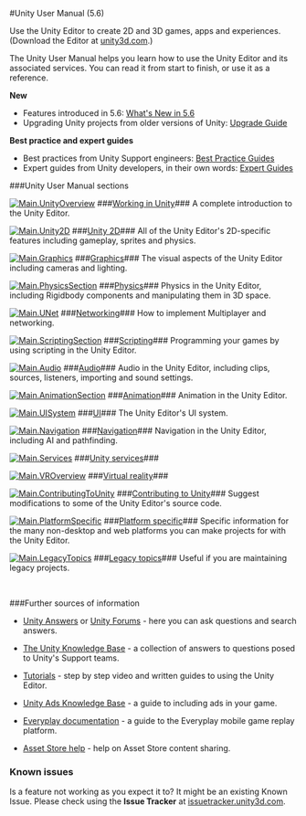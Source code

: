 #Unity User Manual (5.6)

Use the Unity Editor to create 2D and 3D games, apps and experiences. (Download the Editor at [unity3d.com](http://unity3d.com/unity).) 

The Unity User Manual helps you learn how to use the Unity Editor and its associated services. You can read it from start to finish, or use it as a reference.




**New**

* Features introduced in 5.6: [What's New in 5.6](WhatsNew56.md)
* Upgrading Unity projects from older versions of Unity: [Upgrade Guide](UpgradeGuides)





**Best practice and expert guides**

* Best practices from Unity Support engineers: [Best Practice Guides](BestPracticeGuides)
* Expert guides from Unity developers, in their own words: [Expert Guides](ExpertGuides)









###Unity User Manual sections


[![Main.UnityOverview](../uploads/Main/StructEditor.jpg)](UnityOverview)
###[Working in Unity](UnityOverview)###
A complete introduction to the Unity Editor.




[![Main.Unity2D](../uploads/Main/struct2d.jpg)](Unity2D)
###[Unity 2D](Unity2D)###
All of the Unity Editor's 2D-specific features including gameplay, sprites and physics.



[![Main.Graphics](../uploads/Main/StructGraphics.jpg)](Graphics)
###[Graphics](Graphics)###
The visual aspects of the Unity Editor including cameras and lighting.




[![Main.PhysicsSection](../uploads/Main/StructPhysics.jpg)](PhysicsSection)
###[Physics](PhysicsSection)###
Physics in the Unity Editor, including Rigidbody components and manipulating them in 3D space.


  

[![Main.UNet](../uploads/Main/StructUNet.png)](UNet)
###[Networking](UNet)###
How to implement Multiplayer and networking.

  


[![Main.ScriptingSection](../uploads/Main/StructScripting.jpg)](ScriptingSection)
###[Scripting](ScriptingSection)###
Programming your games by using scripting in the Unity Editor.

  


[![Main.Audio](../uploads/Main/StructAudio.jpg)](Audio)
###[Audio](Audio)###
Audio in the Unity Editor, including clips, sources, listeners, importing and sound settings.




[![Main.AnimationSection](../uploads/Main/StructAnimation.jpg)](AnimationSection)
###[Animation](AnimationSection)###
Animation in the Unity Editor.




[![Main.UISystem](../uploads/Main/StructUI.jpg)](UISystem)
###[UI](UISystem)###
The Unity Editor's UI system.




[![Main.Navigation](../uploads/Main/StructNavigation.jpg)](Navigation)
###[Navigation](Navigation)###
Navigation in the Unity Editor, including AI and pathfinding.





[![Main.Services](../uploads/Main/ServicesSection.png)](UnityServices)
###[Unity services](UnityServices)###




[![Main.VROverview](../uploads/Main/StructVR.jpg)](VROverview)
###[Virtual reality](VROverview)###





[![Main.ContributingToUnity](../uploads/Main/StructContributingToUnity.jpg)](ContributingToUnity)
###[Contributing to Unity](ContributingToUnity)###
Suggest modifications to some of the Unity Editor's source code.




[![Main.PlatformSpecific](../uploads/Main/StructPlatformSpecific.jpg)](PlatformSpecific)
###[Platform specific](PlatformSpecific)###
Specific information for the many non-desktop and web platforms you can make projects for with the Unity Editor.




[![Main.LegacyTopics](../uploads/Main/StructLegacyTopics.jpg)](LegacyTopics)
###[Legacy topics](LegacyTopics)###
Useful if you are maintaining legacy projects.



<br/>

###Further sources of information

* [Unity Answers](http://answers.unity3d.com/) or [Unity Forums](http://forum.unity3d.com/) - here you can ask questions and search answers.

* [The Unity Knowledge Base](https://support.unity3d.com) - a collection of answers to questions posed to Unity's Support teams.

* [Tutorials](http://unity3d.com/learn/tutorials) - step by step video and written guides to using the Unity Editor.

* [Unity Ads Knowledge Base](http://unityads.unity3d.com/help/index) - a guide to including ads in your game.

* [Everyplay documentation](https://developers.everyplay.com/documentation) - a guide to the Everyplay mobile game replay platform.

* [Asset Store help](http://unity3d.com/asset-store/help) - help on Asset Store content sharing.


### Known issues
Is a feature not working as you expect it to? It might be an existing Known Issue. Please check using the **Issue Tracker** at [issuetracker.unity3d.com](https://issuetracker.unity3d.com).
